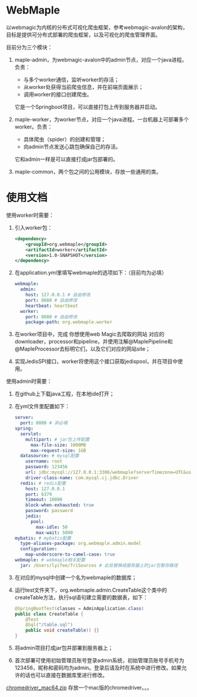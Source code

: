 # WebMaple
以webmagic为内核的分布式可视化爬虫框架，参考webmagic-avalon的架构，目标是提供可分布式部署的爬虫框架，以及可视化的爬虫管理界面。

目前分为三个模块：

1. maple-admin，为webmagic-avalon中的admin节点，对应一个java进程。负责：

   - 与多个worker通信，监听worker的存活；
   - 从worker处获得当前爬虫信息，并在前端页面展示；
   - 调用worker的接口创建爬虫。

   它是一个Springboot项目，可以直接打包上传到服务器并启动。

2. maple-worker，为worker节点，对应一个java进程。一台机器上可部署多个worker。负责：

   - 具体爬虫（spider）的创建和管理；
   - 向admin节点发送心跳包确保自己的存活。

   它和admin一样是可以直接打成jar包部署的。

3. maple-common，两个包之间的公用模块，存放一些通用的类。

# 使用文档
使用worker时需要：

1. 引入worker包：

   ```xml
   <dependency>
       <groupId>org.webmaple</groupId>
       <artifactId>worker</artifactId>
       <version>1.0-SNAPSHOT</version>
   </dependency>
   ```

2. 在application.yml里填写webmaple的选项如下：（目前均为必填）

   ```yaml
   webmaple:
     admin:
       host: 127.0.0.1 # 自由修改
       port: 8080 # 自由修改
       heartbeat: heartbeat
     worker:
       port: 8080 # 自由修改
       package-path: org.webmaple.worker
   ```

3. 在worker项目中，完成 你想使用web Magic去爬取的网站 对应的downloader，processor和pipeline，并使用注解@MaplePipeline和@MapleProcessor去标明它们，以及它们对应的网站site；

4. 实现JedisSPI接口，worker将使用这个接口获取jedispool，并在项目中使用。



使用admin时需要：

1. 在github上下载java工程，在本地ide打开；

2. 在yml文件里配置如下：

   ```yaml
   server:
     port: 8080 # 非必填
   spring:
     servlet:
       multipart: # jar包上传配置
         max-file-size: 1000MB
         max-request-size: 1GB
     datasource: # mysql配置
       username: root
       password: 123456
       url: jdbc:mysql://127.0.0.1:3306/webmaple?serverTimezone=UTC&useUnicode=true&characterEncoding=utf8&useSSL=false
       driver-class-name: com.mysql.cj.jdbc.Driver
     redis: # redis配置
       host: 127.0.0.1
       port: 6379
       timeout: 10000
       block-when-exhausted: true
       password: password
       jedis:
         pool:
           max-idle: 50
           max-wait: 5000
   mybatis: # mybatis配置
     type-aliases-package: org.webmaple.admin.model
     configuration:
       map-underscore-to-camel-case: true
   webmaple: # webmaple相关配置
     jar: /Users/lyifee/TriSources # 此处替换成服务器上的jar包暂存路径
   ```

3. 在对应的mysql中创建一个名为webmaple的数据库；

4. 运行test文件夹下，org.webmaple.admin.CreateTable这个类中的createTable方法，执行sql语句建立需要的数据表，如下：

   ```java
   @SpringBootTest(classes = AdminApplication.class)
   public class CreateTable {
       @Test
       @Sql("/table.sql")
       public void createTable() {}
   }
   ```

5. 将admin项目打成jar包并部署到服务器上；

6. 首次部署可使用初始管理员账号登录admin系统，初始管理员账号手机号为123456，昵称和密码均为admin。登录后请及时在系统中进行修改。如果允许的话也可以直接在数据库里进行修改。


[chromedriver_mac64.zip](../../Downloads/chromedriver_mac64.zip) 存放一个mac版的chromedriver。。。

